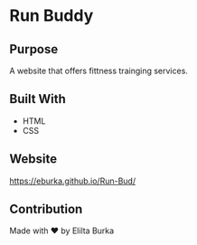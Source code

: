 # Run Buddy 

## Purpose 
A website that offers fittness trainging services. 

## Built With 
* HTML 
* CSS

 ## Website 
 https://eburka.github.io/Run-Bud/

 ## Contribution 
 Made with ❤️ by Elilta Burka 
